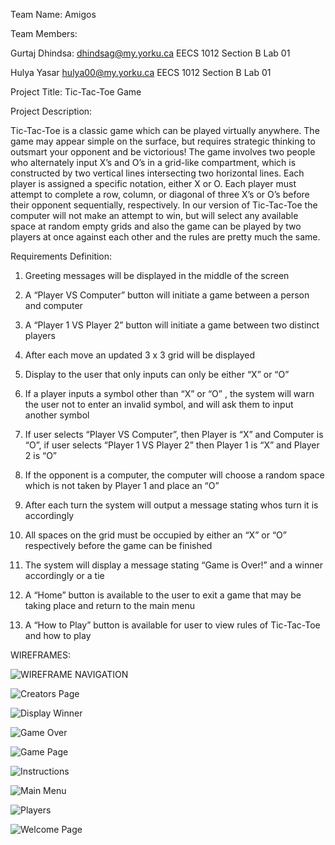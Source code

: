 Team Name:	Amigos

Team Members:

Gurtaj Dhindsa: dhindsag@my.yorku.ca EECS 1012 Section B Lab 01

Hulya Yasar hulya00@my.yorku.ca EECS 1012 Section B Lab 01 




Project Title: Tic-Tac-Toe Game


Project Description:

Tic-Tac-Toe is a classic game which can be played virtually anywhere. The game may appear simple on the surface, but requires strategic thinking to outsmart your opponent and be victorious! The game involves two people who alternately input X’s and O’s in a grid-like compartment, which is constructed by two vertical lines intersecting two horizontal lines. Each player is assigned a specific notation, either X or O. Each player must attempt to complete a row, column, or diagonal of three X’s or O’s before their opponent sequentially, respectively. In our version of Tic-Tac-Toe the computer will not make an attempt to win, but will select any available space at random empty grids and also the game can be played by two players at once against each other and the rules are pretty much the same.






Requirements Definition:

1. Greeting messages will be displayed in the middle of the screen

2. A “Player VS Computer” button will initiate a game between a person and computer

3. A “Player 1 VS Player 2” button will initiate a game between two distinct players

4. After each move an updated 3 x 3 grid will be displayed

5. Display to the user that only inputs can only be either “X” or “O”

6. If a player inputs a symbol other than “X” or “O” , the system will warn the user not to enter an invalid symbol, and will ask them to input another symbol

7. If user selects “Player VS Computer”, then Player is “X” and Computer is “O”, if user selects “Player 1 VS Player 2” then Player 1 is “X” and Player 2 is “O”

8. If the opponent is a computer, the computer will choose a random space which is not taken by Player 1 and place an “O”

9. After each turn the system will output a message stating whos turn it is accordingly

10. All spaces on the grid must be occupied by either an “X” or “O” respectively before the game can be finished

11. The system will display a message stating “Game is Over!” and a winner accordingly or a tie

12. A “Home” button is available to the user to exit a game that may be taking place and return to the main menu

13. A “How to Play” button is available for user to view rules of Tic-Tac-Toe and how to play

WIREFRAMES:


![WIREFRAME NAVIGATION](https://user-images.githubusercontent.com/60611662/140621355-82b089ca-d530-442f-8e20-881d35762545.jpeg)




![Creators Page](https://user-images.githubusercontent.com/60611662/140621375-d74d6ce9-e973-4208-abdb-95c7301b2621.png)

![Display Winner](https://user-images.githubusercontent.com/60611662/140621376-350a45fc-6747-4c95-8ac3-40f50bde79b4.png)

![Game Over](https://user-images.githubusercontent.com/60611662/140621377-de98d01b-8137-4adf-924c-23fa8b510a56.png)

![Game Page](https://user-images.githubusercontent.com/60611662/140621378-e164cdd6-a2e6-4b74-99c1-a403debd8c40.png)

![Instructions](https://user-images.githubusercontent.com/60611662/140621379-fb8c3341-df10-4da3-b76b-998ea4c52ee3.png)

![Main Menu](https://user-images.githubusercontent.com/60611662/140621381-59e19704-0f9f-4ae1-8f6b-bafff672858f.png)

![Players](https://user-images.githubusercontent.com/60611662/140621383-ff82d3ef-2b10-4833-a808-03432ee12f29.png)

![Welcome Page](https://user-images.githubusercontent.com/60611662/140621384-869d5cdf-0aed-443b-803d-35ed895a4539.png)
